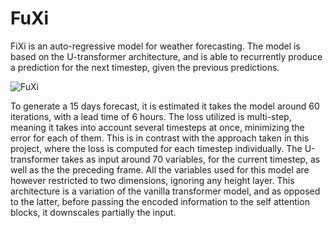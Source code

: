 # FuXi

FiXi is an auto-regressive model for weather forecasting. The model is
based on the U-transformer architecture, and is able to recurrently produce a prediction for the next
timestep, given the previous predictions. 

![FuXi](../imgs/fuxi1.png)

To generate a 15 days forecast, it is estimated it takes the
model around 60 iterations, with a lead time of 6 hours. The loss utilized is multi-step, meaning it
takes into account several timesteps at once, minimizing the error for each of them. This is in contrast
with the approach taken in this project, where the loss is computed for each timestep individually. The
U-transformer takes as input around 70 variables, for the current timestep, as well as the the preceding
frame. All the variables used for this model are however restricted to two dimensions, ignoring any
height layer. This architecture is a variation of the vanilla transformer model, and as opposed to the
latter, before passing the encoded information to the self attention blocks, it downscales partially the
input.